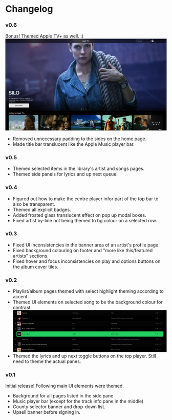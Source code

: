 # Changelog

### v0.6
Bonus! Themed Apple TV+ as well. :)
![PitchBlack theme for Apple TV+](https://github.com/sprince0031/PitchBlack-UserStyle-themes/raw/master/Apple/screenshots/PitchBlack-AppleTV+.png)
- Removed unnecessary padding to the sides on the home page.
- Made title bar translucent like the Apple Music player bar.

### v0.5
- Themed selected items in the library's artist and songs pages.
- Themed side panels for lyrics and up next queue!

### v0.4
- Figured out how to make the centre player infor part of the top bar to also be transparent.
- Themed all explicit badges.
- Added frosted glass translucent effect on pop up modal boxes.
- Fixed artist by-line not being themed to bg colour on a selected row.

### v0.3
- Fixed UI inconsistencies in the banner area of an artist's profile page.
- Fixed background colouring on footer and "more like this/featured artists" sections.
- Fixed hover and focus inconsistencies on play and options buttons on the album cover tiles.

### v0.2
- Playlist/album pages themed with select highlight theming according to accent.
- Themed UI elements on selected song to be the background colour for contrast.
![Themed UI of a selected song in a playlist](https://github.com/sprince0031/PitchBlack-UserStyle-themes/raw/master/Apple/screenshots/playlistSelectedSong.png)
- Themed the lyrics and up next toggle buttons on the top player. Still need to theme the actual panes.

### v0.1
Initial release! Following main UI elements were themed.
- Background for all pages listed in the side pane
- Music player bar (except for the track info pane in the middle)
- County selector banner and drop-down list.
- Upsell banner before signing in.